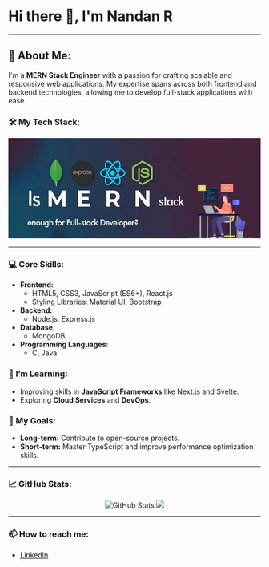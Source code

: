 # Hi there 👋, I'm Nandan R

---


## 🚀 About Me:
I'm a **MERN Stack Engineer** with a passion for crafting scalable and responsive web applications. My expertise spans across both frontend and backend technologies, allowing me to develop full-stack applications with ease.

### 🛠️ My Tech Stack:

<div align="center">
  <img src="https://github.com/NandanR06/NandanR06/blob/main/blog_image_mern_stck.jpeg?raw=true" alt="Skills Infographic" width="1000" height="200"/>
</div>

---

### 💻 Core Skills:

- **Frontend:**
  - HTML5, CSS3, JavaScript (ES6+), React.js
  - Styling Libraries: Material UI, Bootstrap
- **Backend:**
  - Node.js, Express.js
- **Database:**
  - MongoDB
- **Programming Languages:**
  - C, Java

### 🧠 I’m Learning:
- Improving skills in **JavaScript Frameworks** like Next.js and Svelte.
- Exploring **Cloud Services** and **DevOps**.

### 🎯 My Goals:
- **Long-term:** Contribute to open-source projects.
- **Short-term:** Master TypeScript and improve performance optimization skills.

---

### 📈 GitHub Stats:
<div  align="center">
  <img src="https://github-readme-stats.vercel.app/api?username=NandanR06&show_icons=true&theme=radical" alt="GitHub Stats"/>
  <img src="https://github-readme-streak-stats.herokuapp.com/?user=NandanR06&theme=radical" />
</div>

---

### 📫 How to reach me:
- [LinkedIn](https://www.linkedin.com/in/nandan-r-489480273/)
  

